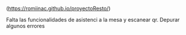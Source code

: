 (https://romiinac.github.io/proyectoResto/)

Falta las funcionalidades de asistenci a la mesa y escanear qr. Depurar algunos errores
